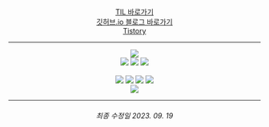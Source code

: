 <div align="center">
<a href="https://github.com/mhd329/TIL" target="_blank">TIL 바로가기</a>
<br>
<a href="https://mhd329.github.io/" target="_blank">깃허브.io 블로그 바로가기</a>
<br>
<a href="https://mhd329.tistory.com/">Tistory</a>
</div>


---

<div align="center"><a href="https://solved.ac/mhd329" target="_blank"><img src="http://mazassumnida.wtf/api/generate_badge?boj=mhd329"></a></div>

<div align="center">
    <img src="https://img.shields.io/badge/Python-3776AB?style=for-the-badge&logo=Python&logoColor=white">
    <img src="https://img.shields.io/badge/JavaScript-F7DF1E?style=for-the-badge&logo=JavaScript&logoColor=white">
    <img src="https://img.shields.io/badge/Django-092E20?style=for-the-badge&logo=Django&logoColor=white">
    <br>
    <br>
    <img src="https://img.shields.io/badge/SQLite-003B57?style=for-the-badge&logo=SQLite&logoColor=white">
    <img src="https://img.shields.io/badge/HTML5-E34F26?style=for-the-badge&logo=HTML5&logoColor=white">
    <img src="https://img.shields.io/badge/CSS3-1572B6?style=for-the-badge&logo=CSS3&logoColor=white">
    <img src="https://img.shields.io/badge/Bootstrap-7952B3?style=for-the-badge&logo=Bootstrap&logoColor=white">
</div>
<div align="center"><a href="https://github.com/mhd329/" target="_blank"><img src="https://github-readme-stats.vercel.app/api/top-langs/?username=mhd329&layout=compact"></a></div>

---

<div align="center">
	<h6>
    	최종 수정일 2023. 09. 19
    </h6>
</div>

